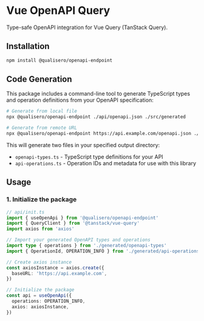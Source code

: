 # Vue OpenAPI Query

Type-safe OpenAPI integration for Vue Query (TanStack Query).

## Installation

```bash
npm install @qualisero/openapi-endpoint
```

## Code Generation

This package includes a command-line tool to generate TypeScript types and operation definitions from your OpenAPI specification:

```bash
# Generate from local file
npx @qualisero/openapi-endpoint ./api/openapi.json ./src/generated

# Generate from remote URL
npx @qualisero/openapi-endpoint https://api.example.com/openapi.json ./src/api
```

This will generate two files in your specified output directory:
- `openapi-types.ts` - TypeScript type definitions for your API
- `api-operations.ts` - Operation IDs and metadata for use with this library

## Usage

### 1. Initialize the package

```typescript
// api/init.ts
import { useOpenApi } from '@qualisero/openapi-endpoint'
import { QueryClient } from '@tanstack/vue-query'
import axios from 'axios'

// Import your generated OpenAPI types and operations
import type { operations } from './generated/openapi-types'
import { OperationId, OPERATION_INFO } from './generated/api-operations'

// Create axios instance
const axiosInstance = axios.create({
  baseURL: 'https://api.example.com',
})

// Initialize the package  
const api = useOpenApi({
  operations: OPERATION_INFO,
  axios: axiosInstance,
})
```
